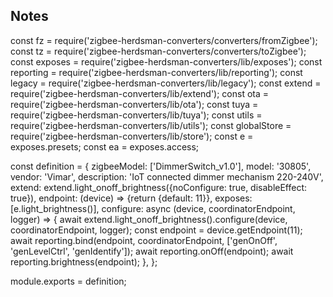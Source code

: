<!-- Notes BEGIN: You can edit here. Add "## Notes" headline if not already present. -->

## Notes

const fz = require('zigbee-herdsman-converters/converters/fromZigbee');
const tz = require('zigbee-herdsman-converters/converters/toZigbee');
const exposes = require('zigbee-herdsman-converters/lib/exposes');
const reporting = require('zigbee-herdsman-converters/lib/reporting');
const legacy = require('zigbee-herdsman-converters/lib/legacy');
const extend = require('zigbee-herdsman-converters/lib/extend');
const ota = require('zigbee-herdsman-converters/lib/ota');
const tuya = require('zigbee-herdsman-converters/lib/tuya');
const utils = require('zigbee-herdsman-converters/lib/utils');
const globalStore = require('zigbee-herdsman-converters/lib/store');
const e = exposes.presets;
const ea = exposes.access;

const definition = {
    zigbeeModel: ['DimmerSwitch_v1.0'],
    model: '30805',
    vendor: 'Vimar',
    description: 'IoT connected dimmer mechanism 220-240V',
    extend: extend.light_onoff_brightness({noConfigure: true, disableEffect: true}),
    endpoint: (device) => {return {default: 11}},
    exposes: [e.light_brightness()],
    configure: async (device, coordinatorEndpoint, logger) => {
        await extend.light_onoff_brightness().configure(device, coordinatorEndpoint, logger);
        const endpoint = device.getEndpoint(11);
        await reporting.bind(endpoint, coordinatorEndpoint, ['genOnOff', 'genLevelCtrl', 'genIdentify']);
        await reporting.onOff(endpoint);
        await reporting.brightness(endpoint);
    },
};

module.exports = definition;

<!-- Notes END: Do not edit below this line -->
